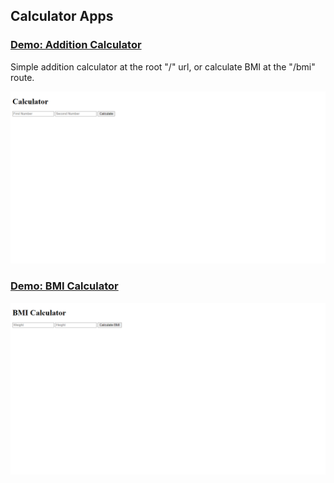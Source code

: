 ## Calculator Apps

### [Demo: Addition Calculator](https://calculator.gdbecker.repl.co/)

Simple addition calculator at the root "/" url, or calculate BMI at the "/bmi" route.

!["Calc"](./Calc.png)

### [Demo: BMI Calculator](https://calculator.gdbecker.repl.co/bmi/)

!["BMICalc"](./BMICalc.png)
